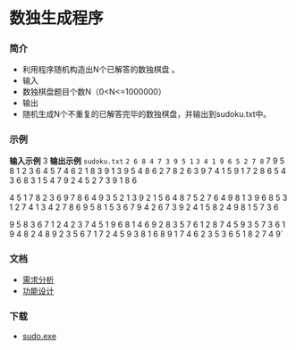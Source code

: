 ﻿# 数独生成程序
### 简介
- 利用程序随机构造出N个已解答的数独棋盘 。
- 输入
- 数独棋盘题目个数N（0<N<=1000000）
- 输出
- 随机生成N个不重复的已解答完毕的数独棋盘，并输出到sudoku.txt中。
### 示例
**输入示例**
    3
**输出示例**
`sudoku.txt`
`2 6 8 4 7 3 9 5 1`
`3 4 1 9 6 5 2 7 8`
7 9 5 8 1 2 3 6 4
5 7 4 6 2 1 8 3 9
1 3 9 5 4 8 6 2 7
8 2 6 3 9 7 4 1 5
9 1 7 2 8 6 5 4 3
6 8 3 1 5 4 7 9 2
4 5 2 7 3 9 1 8 6

4 5 1 7 8 2 3 6 9
7 8 6 4 9 3 5 2 1
3 9 2 1 5 6 4 8 7
5 2 7 6 4 9 8 1 3
9 6 8 5 3 1 2 7 4
1 3 4 2 7 8 6 9 5
8 1 5 3 6 7 9 4 2
6 7 3 9 2 4 1 5 8
2 4 9 8 1 5 7 3 6

9 5 8 3 6 7 1 2 4
2 3 7 4 5 1 9 6 8
1 4 6 9 2 8 3 5 7
6 1 2 8 7 4 5 9 3
5 7 3 6 1 9 4 8 2
4 8 9 2 3 5 6 7 1
7 2 4 5 9 3 8 1 6
8 9 1 7 4 6 2 3 5
3 6 5 1 8 2 7 4 9`
### 文档
- [需求分析]()
- [功能设计]()
### 下载
- [sudo.exe](https://github.com/hbelove/shudu/releases/download/0.0.1/sudo.exe)






